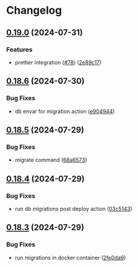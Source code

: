 # Changelog 

## [0.19.0](https://github.com/EddieHubCommunity/HealthCheck/compare/v0.18.6...v0.19.0) (2024-07-31)

### Features

- prettier integration ([#78](https://github.com/EddieHubCommunity/HealthCheck/issues/78)) ([2e89c17](https://github.com/EddieHubCommunity/HealthCheck/commit/2e89c1767330ab6d5162cab1cd20746c8625bc79))

## [0.18.6](https://github.com/EddieHubCommunity/HealthCheck/compare/v0.18.5...v0.18.6) (2024-07-30)

### Bug Fixes

- db envar for migration action ([e904944](https://github.com/EddieHubCommunity/HealthCheck/commit/e904944e725da137e73fa6ec9408a1354338bbef))

## [0.18.5](https://github.com/EddieHubCommunity/HealthCheck/compare/v0.18.4...v0.18.5) (2024-07-29)

### Bug Fixes

- migrate command ([68a6573](https://github.com/EddieHubCommunity/HealthCheck/commit/68a6573889823dbd0a3d84593e01dd229ca40de3))

## [0.18.4](https://github.com/EddieHubCommunity/HealthCheck/compare/v0.18.3...v0.18.4) (2024-07-29)

### Bug Fixes

- run db migrations post deploy action ([03c5143](https://github.com/EddieHubCommunity/HealthCheck/commit/03c51434cd9dc12156f53a478e5b351d808a20d2))

## [0.18.3](https://github.com/EddieHubCommunity/HealthCheck/compare/v0.18.2...v0.18.3) (2024-07-29)

### Bug Fixes

- run migrations in docker container ([2fe0da9](https://github.com/EddieHubCommunity/HealthCheck/commit/2fe0da94a52cecdda6eced57e05b808d348ee73b))
